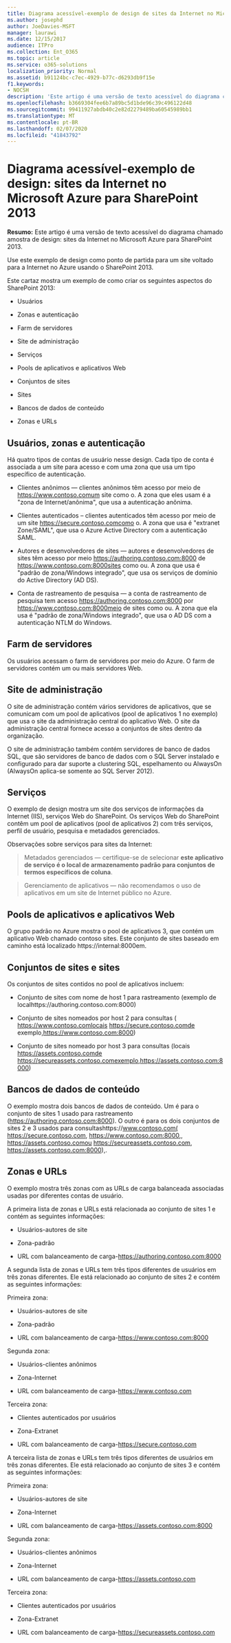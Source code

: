```yaml
---
title: Diagrama acessível-exemplo de design de sites da Internet no Microsoft Azure para SharePoint 2013
ms.author: josephd
author: JoeDavies-MSFT
manager: laurawi
ms.date: 12/15/2017
audience: ITPro
ms.collection: Ent_O365
ms.topic: article
ms.service: o365-solutions
localization_priority: Normal
ms.assetid: b91124bc-c7ec-4929-b77c-d6293db9f15e
f1.keywords:
- NOCSH
description: 'Este artigo é uma versão de texto acessível do diagrama chamado amostra de design: sites da Internet no Microsoft Azure para SharePoint 2013.'
ms.openlocfilehash: b3669304fee6b7a89bc5d1bde96c39c496122d48
ms.sourcegitcommit: 99411927abdb40c2e82d2279489ba60545989bb1
ms.translationtype: MT
ms.contentlocale: pt-BR
ms.lasthandoff: 02/07/2020
ms.locfileid: "41843792"
---
```

# <a name="accessible-diagram---design-sample-internet-sites-in-microsoft-azure-for-sharepoint-2013"></a>Diagrama acessível-exemplo de design: sites da Internet no Microsoft Azure para SharePoint 2013

**Resumo:** Este artigo é uma versão de texto acessível do diagrama chamado amostra de design: sites da Internet no Microsoft Azure para SharePoint 2013.
  
Use este exemplo de design como ponto de partida para um site voltado para a Internet no Azure usando o SharePoint 2013.
  
Este cartaz mostra um exemplo de como criar os seguintes aspectos do SharePoint 2013:
  
- Usuários
    
- Zonas e autenticação
    
- Farm de servidores
    
- Site de administração
    
- Serviços
    
- Pools de aplicativos e aplicativos Web
    
- Conjuntos de sites
    
- Sites
    
- Bancos de dados de conteúdo
    
- Zonas e URLs
    
## <a name="users-zones-and-authentication"></a>Usuários, zonas e autenticação

Há quatro tipos de contas de usuário nesse design. Cada tipo de conta é associada a um site para acesso e com uma zona que usa um tipo específico de autenticação. 
  
- Clientes anônimos — clientes anônimos têm acesso por meio de https://www.contoso.comum site como o. A zona que eles usam é a "zona de Internet/anônima", que usa a autenticação anônima.
    
- Clientes autenticados – clientes autenticados têm acesso por meio de um site https://secure.contoso.comcomo o. A zona que usa é "extranet Zone/SAML", que usa o Azure Active Directory com a autenticação SAML.
    
- Autores e desenvolvedores de sites — autores e desenvolvedores de sites têm acesso por meio https://authoring.contoso.com:8000 de https://www.contoso.com:8000sites como ou. A zona que usa é "padrão de zona/Windows integrado", que usa os serviços de domínio do Active Directory (AD DS).
    
- Conta de rastreamento de pesquisa — a conta de rastreamento de pesquisa tem acesso https://authoring.contoso.com:8000 por https://www.contoso.com:8000meio de sites como ou. A zona que ela usa é "padrão de zona/Windows integrado", que usa o AD DS com a autenticação NTLM do Windows.
    
## <a name="server-farm"></a>Farm de servidores

Os usuários acessam o farm de servidores por meio do Azure. O farm de servidores contém um ou mais servidores Web.
  
## <a name="administration-site"></a>Site de administração

O site de administração contém vários servidores de aplicativos, que se comunicam com um pool de aplicativos (pool de aplicativos 1 no exemplo) que usa o site da administração central do aplicativo Web. O site da administração central fornece acesso a conjuntos de sites dentro da organização.
  
O site de administração também contém servidores de banco de dados SQL, que são servidores de banco de dados com o SQL Server instalado e configurado para dar suporte a clustering SQL, espelhamento ou AlwaysOn (AlwaysOn aplica-se somente ao SQL Server 2012).
  
## <a name="services"></a>Serviços

O exemplo de design mostra um site dos serviços de informações da Internet (IIS), serviços Web do SharePoint. Os serviços Web do SharePoint contêm um pool de aplicativos (pool de aplicativos 2) com três serviços, perfil de usuário, pesquisa e metadados gerenciados.
  
Observações sobre serviços para sites da Internet:
  
> Metadados gerenciados — certifique-se de selecionar **este aplicativo de serviço é o local de armazenamento padrão para conjuntos de termos específicos de coluna**.
    
> Gerenciamento de aplicativos — não recomendamos o uso de aplicativos em um site de Internet público no Azure.
    
## <a name="application-pools-and-web-applications"></a>Pools de aplicativos e aplicativos Web

O grupo padrão no Azure mostra o pool de aplicativos 3, que contém um aplicativo Web chamado contoso sites. Este conjunto de sites baseado em caminho está localizado https://internal:8000em.
  
## <a name="site-collections-and-sites"></a>Conjuntos de sites e sites

Os conjuntos de sites contidos no pool de aplicativos incluem:
  
- Conjunto de sites com nome de host 1 para rastreamento (exemplo de localhttps://authoring.contoso.com:8000)
    
- Conjunto de sites nomeados por host 2 para consultas ( https://www.contoso.comlocais https://secure.contoso.comde exemplo,https://www.contoso.com:8000)
    
- Conjunto de sites nomeado por host 3 para consultas (locais https://assets.contoso.comde https://secureassets.contoso.comexemplo,https://assets.contoso.com:8000)
    
## <a name="content-databases"></a>Bancos de dados de conteúdo

O exemplo mostra dois bancos de dados de conteúdo. Um é para o conjunto de sites 1 usado para rastreamento (https://authoring.contoso.com:8000). O outro é para os dois conjuntos de sites 2 e 3 usados para consultashttps://www.contoso.com( https://secure.contoso.com, https://www.contoso.com:8000,, https://assets.contoso.comou https://secureassets.contoso.com, https://assets.contoso.com:8000),.
  
## <a name="zones-and-urls"></a>Zonas e URLs

O exemplo mostra três zonas com as URLs de carga balanceada associadas usadas por diferentes contas de usuário. 
  
A primeira lista de zonas e URLs está relacionada ao conjunto de sites 1 e contém as seguintes informações:
  
- Usuários-autores de site
    
- Zona-padrão
    
- URL com balanceamento de carga-https://authoring.contoso.com:8000
    
A segunda lista de zonas e URLs tem três tipos diferentes de usuários em três zonas diferentes. Ele está relacionado ao conjunto de sites 2 e contém as seguintes informações:
  
Primeira zona:
  
- Usuários-autores de site
    
- Zona-padrão
    
- URL com balanceamento de carga-https://www.contoso.com:8000
    
Segunda zona:
  
- Usuários-clientes anônimos
    
- Zona-Internet
    
- URL com balanceamento de carga-https://www.contoso.com
    
Terceira zona:
  
- Clientes autenticados por usuários
    
- Zona-Extranet
    
- URL com balanceamento de carga-https://secure.contoso.com
    
A terceira lista de zonas e URLs tem três tipos diferentes de usuários em três zonas diferentes. Ele está relacionado ao conjunto de sites 3 e contém as seguintes informações:
  
Primeira zona:
  
- Usuários-autores de site
    
- Zona-Internet
    
- URL com balanceamento de carga-https://assets.contoso.com:8000
    
Segunda zona:
  
- Usuários-clientes anônimos
    
- Zona-Internet
    
- URL com balanceamento de carga-https://assets.contoso.com
    
Terceira zona:
  
- Clientes autenticados por usuários
    
- Zona-Extranet
    
- URL com balanceamento de carga-https://secureassets.contoso.com
    

